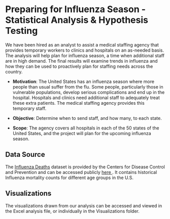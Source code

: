 # Preparing for Influenza Season - Statistical Analysis & Hypothesis Testing
We have been hired as an analyst to assist a medical staffing agency that provides temporary workers to clinics and hospitals on an as-needed basis. The analysis will help plan for influenza season, a time when additional staff are in high demand. The final results will examine trends in influenza and how they can be used to proactively plan for staffing needs across the country.

* <b>Motivation</b>: The United States has an influenza season where more people than usual suffer from the flu. Some people, particularly those in vulnerable populations, develop serious complications and end up in the hospital. Hospitals and clinics need additional staff to adequately treat these extra patients. The medical staffing agency provides this temporary staff.

* <b>Objective</b>: Determine when to send staff, and how many, to each state.

* <b>Scope</b>: The agency covers all hospitals in each of the 50 states of the United States, and the project will plan for the upcoming influenza season.

## Data Source
The <ins>Influenza Deaths</ins> </a>dataset is provided by the Centers for Disease Control and Prevention and can be accessed publicly <a href="https://wonder.cdc.gov/ucd-icd10.html"> here </a>. It contains historical Influenza mortality counts for different age groups in the U.S.

## Visualizations
The visualizations drawn from our analysis can be accessed and viewed in the Excel analysis file, or individually in the Visualizations folder.
